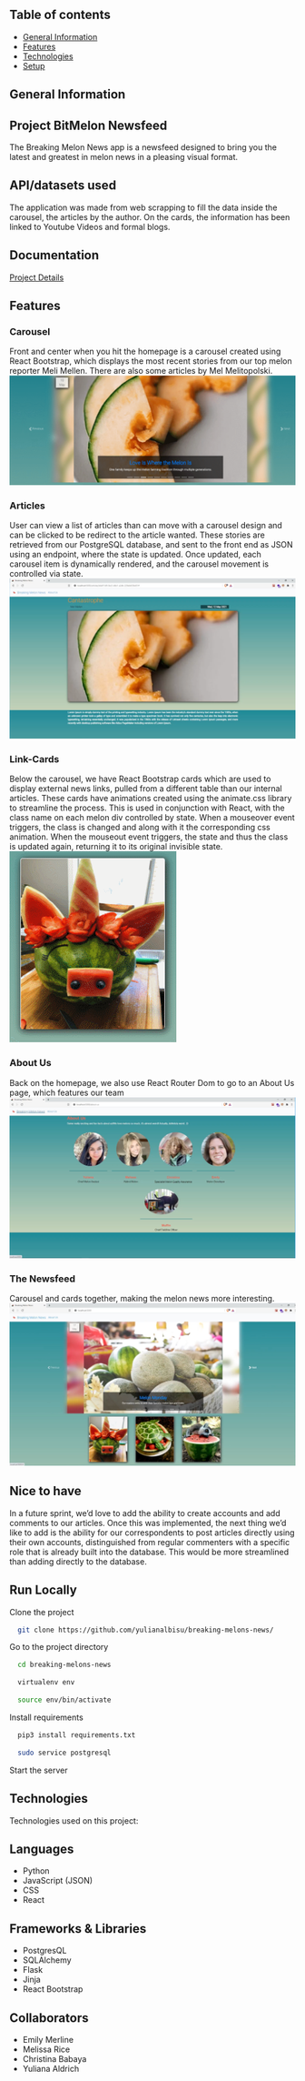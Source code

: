 ## Table of contents
* [General Information](#general-information)
* [Features](#features)
* [Technologies](#technologies)
* [Setup](#setup)

## General Information

## Project BitMelon Newsfeed
The Breaking Melon News app is a newsfeed designed to bring you the latest and greatest in melon news in a pleasing visual format. 
 
  
## API/datasets used
The application was made from web scrapping to fill the data inside the carousel, the articles by the author. On the cards, the information has been linked to Youtube Videos and formal blogs.
  
  
## Documentation

[Project Details](https://www.dropbox.com/scl/fi/udrfqakdxhbe64jstk529/%F0%9F%98%83-My-Paper-doc.paper?dl=0&oref=e&rlkey=96f9az5llr1ubj8ac2uavrlxi)
 
## Features

### Carousel
Front and center when you hit the homepage is a carousel created using React Bootstrap, which displays the most recent stories from our top melon reporter Meli Mellen. There are also some articles by Mel Melitopolski. 
![caption](/static/images/carousel.gif)

### Articles
User can view a list of articles than can move with a carousel design and can be clicked to be redirect to the article wanted. These stories are retrieved from our PostgreSQL database, and sent to the front end as JSON using an endpoint, where the state is updated. Once updated, each carousel item is dynamically rendered, and the carousel movement is controlled via state.
![App Screenshot](/static/images/articles.png)

### Link-Cards
Below the carousel, we have React Bootstrap cards which are used to display external news links, pulled from a different table than our internal articles. These cards have animations created using the animate.css library to streamline the process. This is used in conjunction with React, with the class name on each melon div controlled by state. When a mouseover event triggers, the class is changed and along with it the corresponding css animation. When the mouseout event triggers, the state and thus the class is updated again, returning it to its original invisible state.
![caption](/static/images/card.gif)

### About Us
Back on the homepage, we also use React Router Dom to go to an About Us page, which features our team 
![App Screenshot](/static/images/about-us.png)

### The Newsfeed
Carousel and cards together, making the melon news more interesting.
![App Screenshot](/static/images/integration.png)

## Nice to have
In a future sprint, we’d love to add the ability to create accounts and add comments to our articles. Once this was implemented, the next thing we’d like to add is the ability for our correspondents to post articles directly using their own accounts, distinguished from regular commenters with a specific role that is already built into the database. This would be more streamlined than adding directly to the database.


## Run Locally

Clone the project

```bash
  git clone https://github.com/yulianalbisu/breaking-melons-news/
```

Go to the project directory

```bash
  cd breaking-melons-news
```

```bash
  virtualenv env
```
```bash
  source env/bin/activate
```

Install requirements

```bash
  pip3 install requirements.txt
```

```bash
  sudo service postgresql 
```
Start the server

## Technologies
Technologies used on this project:
## Languages
* Python
* JavaScript (JSON)
* CSS
* React

## Frameworks & Libraries
* PostgresQL
* SQLAlchemy
* Flask
* Jinja
* React Bootstrap 


## Collaborators
- Emily Merline
- Melissa Rice
- Christina Babaya
- Yuliana Aldrich